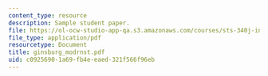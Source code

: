 ```yaml
---
content_type: resource
description: Sample student paper.
file: https://ol-ocw-studio-app-qa.s3.amazonaws.com/courses/sts-340j-introduction-to-the-history-of-technology-fall-2006/c09256901a69fb4eeaed321f566f96eb_ginsburg_modrnst.pdf
file_type: application/pdf
resourcetype: Document
title: ginsburg_modrnst.pdf
uid: c0925690-1a69-fb4e-eaed-321f566f96eb
---
```

